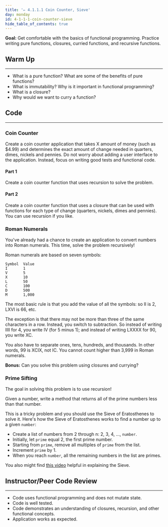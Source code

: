 ```yaml
---
title: '✏️ 4.1.1.1 Coin Counter, Sieve'
day: monday
id: 4-1-1-1-coin-counter-sieve
hide_table_of_contents: true
---
```


**Goal:** Get comfortable with the basics of functional programming. Practice writing pure functions, closures, curried functions, and recursive functions.

## Warm Up
---

* What is a pure function? What are some of the benefits of pure functions?
* What is immutability? Why is it important in functional programming?
* What is a closure?
* Why would we want to curry a function?

## Code
---

### Coin Counter

Create a coin counter application that takes X amount of money (such as $4.99) and determines the exact amount of change needed in quarters, dimes, nickels and pennies. Do not worry about adding a user interface to the application. Instead, focus on writing good tests and functional code.

#### Part 1

Create a coin counter function that uses recursion to solve the problem.

#### Part 2

Create a coin counter function that uses a closure that can be used with functions for each type of change (quarters, nickels, dimes and pennies). You can use recursion if you like.

### Roman Numerals

You've already had a chance to create an application to convert numbers into Roman numerals. This time, solve the problem recursively!

Roman numerals are based on seven symbols:

```
Symbol  Value
I       1
V       5
X       10
L       50
C       100
D       500
M       1,000
```

The most basic rule is that you add the value of all the symbols: so II is 2, LXVI is 66, etc.

The exception is that there may not be more than three of the same characters in a row. Instead, you switch to subtraction. So instead of writing IIII for 4, you write IV (for 5 minus 1); and instead of writing LXXXX for 90, you write XC.

You also have to separate ones, tens, hundreds, and thousands. In other words, 99 is XCIX, not IC.  You cannot count higher than 3,999 in Roman numerals.

**Bonus:** Can you solve this problem using closures and currying?

### Prime Sifting

The goal in solving this problem is to use recursion!

Given a number, write a method that returns all of the prime numbers less than that number.

This is a tricky problem and you should use the Sieve of Eratosthenes to solve it. Here's how the Sieve of Eratosthenes works to find a number up to a given `number`:

* Create a list of numbers from 2 through n: 2, 3, 4, ..., `number`.
* Initially, let `prime` equal 2, the first prime number.
* Starting from `prime`, remove all multiples of `prime` from the list.
* Increment `prime` by 1.
* When you reach `number`, all the remaining numbers in the list are primes.

You also might find [this video](https://www.youtube.com/watch?v=V08g_lkKj6Q) helpful in explaining the Sieve.

## Instructor/Peer Code Review
---

* Code uses functional programming and does not mutate state.
* Code is well tested.
* Code demonstrates an understanding of closures, recursion, and other functional concepts.
* Application works as expected.
